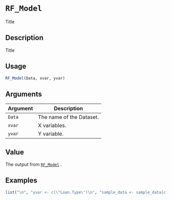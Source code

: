 # `RF_Model`

Title


## Description

Title


## Usage

```r
RF_Model(Data, xvar, yvar)
```


## Arguments

Argument      |Description
------------- |----------------
`Data`     |     The name of the Dataset.
`xvar`     |     X variables.
`yvar`     |     Y variable.


## Value

The output from [`RF_Model`](#rfmodel) .


## Examples

```r
list("\n", "yvar <- c(\"Loan.Type\")\n", "sample_data <- sample_data[c(1:250),]\n", "m2.xvar0 <- c(\"sex\", \"married\", \"age\", \"havejob\", \"educ\", \"rural\", \"region\",\"income\")\n", "BchMk.MLR.1 <- RF_Model(sample_data, c(m2.xvar0, \"political.afl\", \"networth\"), yvar)\n", "BchMk.MLR.1$finalModel\n", "BchMk.MLR.1$Roc$auc\n", " ")
```


